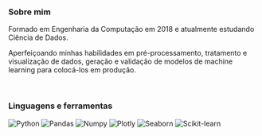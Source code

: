 ### Sobre mim
<p>Formado em Engenharia da Computação em 2018 e atualmente estudando Ciência de Dados.</p>
<p>Aperfeiçoando minhas habilidades em pré-processamento, tratamento e visualização de dados, geração e validação de modelos de machine learning para colocá-los em produção.</p>
<br/>

### Linguagens e ferramentas

![Python](https://img.shields.io/badge/-Python-black?logo=python)
![Pandas](https://img.shields.io/badge/-Pandas-black?logo=pandas)
![Numpy](https://img.shields.io/badge/-Numpy-black?logo=numpy)
![Plotly](https://img.shields.io/badge/-Plotly-black?logo=plotly)
![Seaborn](https://img.shields.io/badge/-Seaborn-black)
![Scikit-learn](https://img.shields.io/badge/-Scikit%20Learn-black?logo=scikit-learn)
<!--![Github](https://img.shields.io/badge/-Github-black?logo=github)
<!--
**jhonatanmarques92/jhonatanmarques92** is a ✨ _special_ ✨ repository because its `README.md` (this file) appears on your GitHub profile.

Here are some ideas to get you started:

- 🔭 I’m currently working on ...
- 🌱 I’m currently learning ...
- 👯 I’m looking to collaborate on ...
- 🤔 I’m looking for help with ...
- 💬 Ask me about ...
- 📫 How to reach me: ...
- 😄 Pronouns: ...
- ⚡ Fun fact: ...
-->

